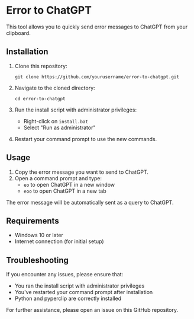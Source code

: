 # Error to ChatGPT

This tool allows you to quickly send error messages to ChatGPT from your clipboard.

## Installation

1. Clone this repository:

    ```
    git clone https://github.com/yourusername/error-to-chatgpt.git
    ```

2. Navigate to the cloned directory:

    ```
    cd error-to-chatgpt
    ```

3. Run the install script with administrator privileges:

    - Right-click on `install.bat`
    - Select "Run as administrator"

4. Restart your command prompt to use the new commands.

## Usage

1. Copy the error message you want to send to ChatGPT.
2. Open a command prompt and type:
    - `eo` to open ChatGPT in a new window
    - `eoo` to open ChatGPT in a new tab

The error message will be automatically sent as a query to ChatGPT.

## Requirements

-   Windows 10 or later
-   Internet connection (for initial setup)

## Troubleshooting

If you encounter any issues, please ensure that:

-   You ran the install script with administrator privileges
-   You've restarted your command prompt after installation
-   Python and pyperclip are correctly installed

For further assistance, please open an issue on this GitHub repository.
